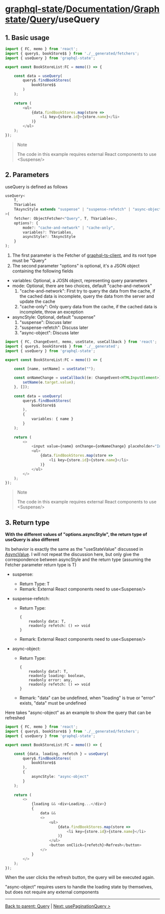 # [graphql-state](https://github.com/babyfish-ct/graphql-state)/[Documentation](../../README.md)/[Graph state](../README.md)/[Query](./README.md)/useQuery

## 1. Basic usage

```ts
import { FC, memo } from 'react';
import { query$, bookStore$$ } from './__generated/fetchers';
import { useQuery } from 'graphql-state';

export const BookStoreList:FC = memo(() => {

    const data = useQuery(
        query$.findBookStores(
            bookStore$$
        )
    );
    
    return (
        <ul>
            {data.findBookStores.map(store =>
                <li key={store.id}>{store.name}</li>
            )}
        </ul>
    );
});
```
> Note 
>
> The code in this example requires external React components to use &lt;Suspense/&gt;

## 2. Parameters
useQuery is defined as follows
```ts
useQuery<
    T, 
    TVariables
    TAsyncStyle extends "suspense" | "suspense-refetch" | "async-object" = "suspense"
>(
    fetcher: ObjectFetcher<"Query", T, TVariables>,
    options?: {
        mode?: "cache-and-network" | "cache-only",
        variables?: TVariables,
        asyncStyle?: TAsyncStyle
    }
);
```
1. The first parameter is the Fetcher of [graphql-ts-client](https://github.com/babyfish-ct/graphql-ts-client), and its root type must be "Query"
3. The second parameter "options" is optional, it's a JSON object containing the following fields
  - variables: Optional, a JOSN object, representing query parameters
  - mode: Optional, there are two choices, default "cache-and-network"
    1. "cache-and-network": First try to query the data from the cache, if the cached data is incomplete, query the data from the server and update the cache
    2. "cache-only": Only query data from the cache, if the cached data is incomplete, throw an exception
  - asyncStyle: Optional, default "suspense"
    1. "suspense": Discuss later
    2. "suspense-refetch": Discuss later
    3. "async-object": Discuss later
    
```ts
import { FC, ChangeEvent, memo, useState, useCallback } from 'react';
import { query$, bookStore$$ } from './__generated';
import { useQuery } from 'graphql-state';

export const BookStoreList:FC = memo(() => {

    const [name, setName] = useState("");
    
    const onNameChange = useCallback((e: ChangeEvent<HTMLInputElement>) => {
        setName(e.target.value);
    }, []);
    
    const data = useQuery(
        query$.findBookStores(
            bookStore$$
        ),
        { 
            variables: { name } 
        }
    );
    
    return (
        <>
            <input value={name} onChange={onNameChange} placeholder="Input name to filter rows..."/>
            <ul>
                {data.findBookStores.map(store =>
                    <li key={store.id}>{store.name}</li>
                )}
            </ul>
        </>
    );
});
```
> Note 
>
> The code in this example requires external React components to use &lt;Suspense/&gt;

## 3. Return type

**With the different values of "options.asyncStyle", the return type of useQuery is also different**

Its behavior is exactly the same as the "useStateValue" discussed in [AsyncValue](../../simple-state/async.md). I will not repeat the discussion here, but only give the correspondence between asyncStyle and the return type (assuming the Fetcher parameter return type is T)

- suspense:
  - Return Type: T
  - Remark: External React components need to use&lt;Suspense/&gt;
  
- suspense-refetch:
  - Return Type: 
    ```
    {
        readonly data: T,
        readonly refetch: () => void
    }
    ```
  - Remark: External React components need to use&lt;Suspense/&gt;
  
- async-object:
  - Return Type: 
    ```
    {
        readonly data?: T,
        readonly loading: boolean,
        readonly error: any,
        readonly refetch: () => void
    }
    ```
  - Remark: "data" can be undefined, when "loading" is true or "error" exists, "data" must be undefined
  
Here takes "async-object" as an example to show the query that can be refreshed

```ts
import { FC, memo } from 'react';
import { query$, bookStore$$ } from './__generated/fetchers';
import { useQuery } from 'graphql-state';

export const BookStoreList:FC = memo(() => {

    const {data, loading, refetch } = useQuery(
        query$.findBookStores(
            bookStore$$
        ),
        {
            asyncStyle: "async-object"
        }
    );
    
    return (
        <>
            {loading && <div>Loading...</div>}
            {
                data &&
                <>
                    <ul>
                        {data.findBookStores.map(store =>
                            <li key={store.id}>{store.name}</li>
                        )}
                    </ul>
                    <button onClick={refetch}>Refresh</button>
                </>
            }
        </>
    );
});
```
When the user clicks the refresh button, the query will be executed again.

"async-object" requires users to handle the loading state by themselves, but does not require any external components

----------------------------

[Back to parent: Query](./README.md) | [Next: usePaginationQuery >](./usePaginationQuery.md)
